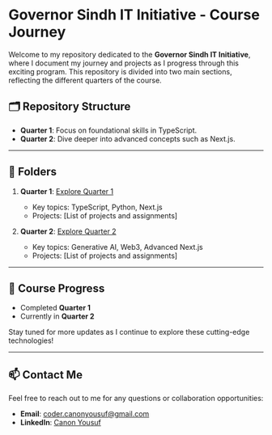 # Governor Sindh IT Initiative - Course Journey

Welcome to my repository dedicated to the **Governor Sindh IT Initiative**, where I document my journey and projects as I progress through this exciting program. This repository is divided into two main sections, reflecting the different quarters of the course.

## 🗂 Repository Structure

- **Quarter 1**: Focus on foundational skills in TypeScript.
- **Quarter 2**: Dive deeper into advanced concepts such as Next.js.

---

## 📂 Folders

1. **Quarter 1**: [Explore Quarter 1](./quarter1/)
   - Key topics: TypeScript, Python, Next.js
   - Projects: [List of projects and assignments]

2. **Quarter 2**: [Explore Quarter 2](./quarter2/)
   - Key topics: Generative AI, Web3, Advanced Next.js
   - Projects: [List of projects and assignments]

---

## 🚀 Course Progress

- Completed **Quarter 1**
- Currently in **Quarter 2**

Stay tuned for more updates as I continue to explore these cutting-edge technologies!

---

## 📫 Contact Me

Feel free to reach out to me for any questions or collaboration opportunities:

- **Email**: [coder.canonyousuf@gmail.com](mailto:coder.canonyousuf@gmail.com)
- **LinkedIn**: [Canon Yousuf](https://www.linkedin.com/in/canonyousuf/)

